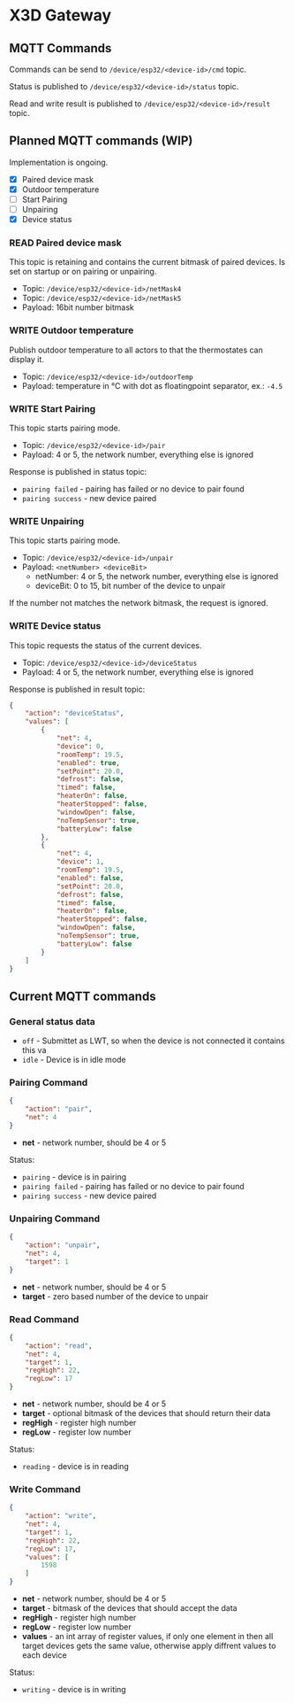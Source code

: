 # X3D Gateway

## MQTT Commands

Commands can be send to `/device/esp32/<device-id>/cmd` topic.

Status is published to `/device/esp32/<device-id>/status` topic.

Read and write result is published to `/device/esp32/<device-id>/result` topic.

## Planned MQTT commands (WIP)

Implementation is ongoing.

- [x] Paired device mask
- [x] Outdoor temperature
- [ ] Start Pairing
- [ ] Unpairing
- [x] Device status

### READ Paired device mask

This topic is retaining and contains the current bitmask of paired devices. Is set on startup or on pairing or unpairing.

* Topic: `/device/esp32/<device-id>/netMask4`
* Topic: `/device/esp32/<device-id>/netMask5`
* Payload: 16bit number bitmask

### WRITE Outdoor temperature

Publish outdoor temperature to all actors to that the thermostates can display it.

* Topic: `/device/esp32/<device-id>/outdoorTemp`
* Payload: temperature in °C with dot as floatingpoint separator, ex.: `-4.5`

### WRITE Start Pairing

This topic starts pairing mode.

* Topic: `/device/esp32/<device-id>/pair`
* Payload: 4 or 5, the network number, everything else is ignored

Response is published in status topic:
* `pairing failed` - pairing has failed or no device to pair found
* `pairing success` - new device paired

### WRITE Unpairing

This topic starts pairing mode.

* Topic: `/device/esp32/<device-id>/unpair`
* Payload: `<netNumber> <deviceBit>`
  * netNumber: 4 or 5, the network number, everything else is ignored
  * deviceBit: 0 to 15, bit number of the device to unpair

If the number not matches the network bitmask, the request is ignored.

### WRITE Device status

This topic requests the status of the current devices.

* Topic: `/device/esp32/<device-id>/deviceStatus`
* Payload: 4 or 5, the network number, everything else is ignored

Response is published in result topic:
```json
{
    "action": "deviceStatus",
    "values": [
        {
            "net": 4,
            "device": 0,
            "roomTemp": 19.5,
            "enabled": true,
            "setPoint": 20.0,
            "defrost": false,
            "timed": false,
            "heaterOn": false,
            "heaterStopped": false,
            "windowOpen": false,
            "noTempSensor": true,
            "batteryLow": false
        },
        {
            "net": 4,
            "device": 1,
            "roomTemp": 19.5,
            "enabled": false,
            "setPoint": 20.0,
            "defrost": false,
            "timed": false,
            "heaterOn": false,
            "heaterStopped": false,
            "windowOpen": false,
            "noTempSensor": true,
            "batteryLow": false
        }
    ]
}
```

## Current MQTT commands

### General status data

* `off` - Submittet as LWT, so when the device is not connected it contains this va
* `idle` - Device is in idle mode


### Pairing Command

```json
{
    "action": "pair",
    "net": 4
}
```

* **net** - network number, should be 4 or 5

Status:
* `pairing` - device is in pairing
* `pairing failed` - pairing has failed or no device to pair found
* `pairing success` - new device paired

### Unpairing Command

```json
{
    "action": "unpair",
    "net": 4,
    "target": 1
}
```

* **net** - network number, should be 4 or 5
* **target** - zero based number of the device to unpair

### Read Command

```json
{
    "action": "read",
    "net": 4,
    "target": 1,
    "regHigh": 22,
    "regLow": 17
}
```

* **net** - network number, should be 4 or 5
* **target** - optional bitmask of the devices that should return their data
* **regHigh** - register high number
* **regLow** - register low number

Status:
* `reading` - device is in reading

### Write Command

```json
{
    "action": "write",
    "net": 4,
    "target": 1,
    "regHigh": 22,
    "regLow": 17,
    "values": [
        1598
    ]
}
```

* **net** - network number, should be 4 or 5
* **target** - bitmask of the devices that should accept the data
* **regHigh** - register high number
* **regLow** - register low number
* **values** - an int array of register values, if only one element in then all target devices gets the same value, otherwise apply diffrent values to each device

Status:
* `writing` - device is in writing
